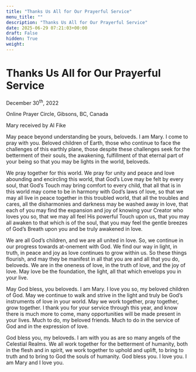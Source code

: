 ```yaml
---
title: "Thanks Us All for Our Prayerful Service"
menu_title: ""
description: "Thanks Us All for Our Prayerful Service"
date: 2025-06-29 07:21:03+00:00
draft: False
hidden: True
weight:
---
```

# Thanks Us All for Our Prayerful Service

December 30<sup>th</sup>, 2022

Online Prayer Circle, Gibsons, BC, Canada

Mary received by Al Fike

May peace beyond understanding be yours, beloveds. I am Mary. I come to pray with you. Beloved children of Earth, those who continue to face the challenges of this earthly plane, those despite these challenges seek for the betterment of their souls, the awakening, fulfillment of that eternal part of your being so that you may be lights in the world, beloveds.

We pray together for this world. We pray for unity and peace and love abounding and encircling this world, that God’s Love may be felt by every soul, that God’s Touch may bring comfort to every child, that all that is in this world may come to be in harmony with God’s laws of love, so that we may all live in peace together in this troubled world, that all the troubles and cares, all the disharmonies and darkness may be washed away in love, that each of you may find the expansion and joy of knowing your Creator who loves you so, that we may all feel His powerful Touch upon us, that you may all awaken to that which is of the soul, that you may feel the gentle breezes of God’s Breath upon you and be truly awakened in love.

We are all God’s children, and we are all united in love. So, we continue in our progress towards at-onement with God. We find our way in light, in truth, in peace and joy as love continues to grow within us. So these things flourish, and may they be manifest in all that you are and all that you do, beloveds. We are in the oneness of love, in the truth of love, and the joy of love. May love be the foundation, the light, all that which envelops you in your live.

May God bless, you beloveds. I am Mary. I love you so, my beloved children of God. May we continue to walk and strive in the light and truly be God’s instruments of love in your world. May we work together, pray together, grow together. I thank you for your service through this year, and know there is much more to come, many opportunities will be made present in your lives. Much to do, my beloved friends. Much to do in the service of God and in the expression of love.

God bless you, my beloveds. I am with you as are so many angels of the Celestial Realms. We all work together for the betterment of humanity, both in the flesh and in spirit, we work together to uphold and uplift, to bring to truth and to bring to God the souls of humanity. God bless you. I love you. I am Mary and I love you.
